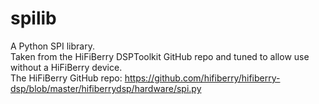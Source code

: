 # spilib
A Python SPI library.  
Taken from the HiFiBerry DSPToolkit GitHub repo and tuned to allow use without a HiFiBerry device.  
The HiFiBerry GitHub repo: https://github.com/hifiberry/hifiberry-dsp/blob/master/hifiberrydsp/hardware/spi.py
